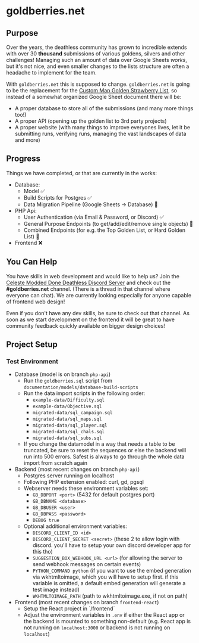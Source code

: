 # goldberries.net

## Purpose

Over the years, the deathless community has grown to incredible extends with over 30 **thousand** submissions of various goldens, silvers and other challenges! Managing such an amount of data over Google Sheets _works_, but it's not nice, and even smaller changes to the lists structure are often a headache to implement for the team.

With `goldberries.net` this is supposed to change. `goldberries.net` is going to be the replacement for the [Custom Map Golden Strawberry List](https://docs.google.com/spreadsheets/d/1v0yhceinMGr5alNekOxEkYCxXcYUsbtzMRVMezxbcVY/edit?pli=1#gid=475305335), so instead of a somewhat organized Google Sheet document there will be:

- A proper database to store all of the submissions (and many more things too!)
- A proper API (opening up the golden list to 3rd party projects)
- A proper website (with many things to improve everyones lives, let it be submitting runs, verifying runs, managing the vast landscapes of data and more)

## Progress

Things we have completed, or that are currently in the works:

- Database:
  - Model ✅
  - Build Scripts for Postgres ✅
  - Data Migration Pipeline (Google Sheets -> Database) 🔧
- PHP Api:
  - User Authentication (via Email & Password, or Discord) ✅
  - General Purpose Endpoints (to get/add/edit/remove single objects) 🔧
  - Combined Endpoints (for e.g. the Top Golden List, or Hard Golden List) 🔧
- Frontend ❌

## You Can Help

You have skills in web development and would like to help us? Join the [Celeste Modded Done Deathless Discord Server](https://discord.gg/GeJvmMycaC) and check out the **#goldberries.net** channel. (There is a thread in that channel where everyone can chat). We are currently looking especially for anyone capable of frontend web design!

Even if you don't have any dev skills, be sure to check out that channel. As soon as we start development on the frontend it will be great to have community feedback quickly available on bigger design choices!

## Project Setup

### Test Environment

- Database (model is on branch `php-api`)
  - Run the `goldberries.sql` script from `documentation/models/database-build-scripts`
  - Run the data import scripts in the following order:
    - `example-data/Difficulty.sql`
    - `example-data/Objective.sql`
    - `migrated-data/sql_campaign.sql`
    - `migrated-data/sql_maps.sql`
    - `migrated-data/sql_player.sql`
    - `migrated-data/sql_chals.sql`
    - `migrated-data/sql_subs.sql`
  - If you change the datamodel in a way that needs a table to be truncated, be sure to reset the sequences or else the backend will run into 500 errors. Safest is always to go through the whole data import from scratch again
- Backend (most recent changes on branch `php-api`)
  - Postgres server running on localhost
  - Following PHP extension enabled: curl, gd, pgsql
  - Webserver needs these environment variables set:
    - `GB_DBPORT <port>` (5432 for default postgres port)
    - `GB_DBNAME <database>`
    - `GB_DBUSER <user>`
    - `GB_DBPASS <password>`
    - `DEBUG true`
  - Optional additional environment variables:
    - `DISCORD_CLIENT_ID <id>`
    - `DISCORD_CLIENT_SECRET <secret>` (these 2 to allow login with discord. you'll have to setup your own discord developer app for this tho)
    - `SUGGESTION_BOX_WEBHOOK_URL <url>` (for allowing the server to send webhook messages on certain events)
    - `PYTHON_COMMAND python` (if you want to use the embed generation via wkhtmltoimage, which you will have to setup first. if this variable is omitted, a default embed generation will generate a test image instead)
    - `WKHTMLTOIMAGE_PATH` (path to wkhtmltoimage.exe, if not on path)
- Frontend (most recent changes on branch `frontend-react`)
  - Setup the React project in `/frontend´
  - Adjust the environment variables in `.env` if either the React app or the backend is mounted to something non-default (e.g. React app is not running on `localhost:3000` or backend is not running on `localhost`)
